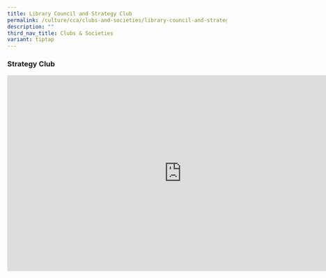 ```yaml
---
title: Library Council and Strategy Club
permalink: /culture/cca/clubs-and-societies/library-council-and-strategy-club/
description: ""
third_nav_title: Clubs & Societies
variant: tiptap
---
```

<h3><strong>Strategy Club</strong></h3><div class="iframe-wrapper"><iframe height="450" width="800" allowfullscreen="true" frameborder="0" src="https://www.youtube.com/embed/ZIxJkgTdToU"></iframe></div><p></p>